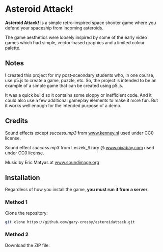 # Asteroid Attack!

**Asteroid Attack!** is a simple retro-inspired space shooter game where you defend your spaceship from incoming asteroids.

The game aesthetics were loosely inspired by some of the early video games which had simple, vector-based graphics and a limited colour palette.

## Notes

I created this project for my post-sceondary students who, in one course, use p5.js to create a game, puzzle, etc. So, the project is intended to be an example of a simple game that can be created using p5.js.

It was a quick build so it contains some sloppy or inefficient code. And it could also use a few additional gameplay elements to make it more fun. But it works well enough for the intended purpose of a demo.


## Credits

Sound effects except _success.mp3_ from www.kenney.nl used under CC0 license.

Sound effect _success.mp3_ from Leszek_Szary @ www.pixabay.com used under CC0 license.

Music by Eric Matyas at www.soundimage.org 


## Installation

Regardless of how you install the game, **you must run it from a server**.

### Method 1
Clone the repository:
   ```bash
   git clone https://github.com/gary-crosby/asteroidattack.git
```
   
### Method 2
Download the ZIP file.
